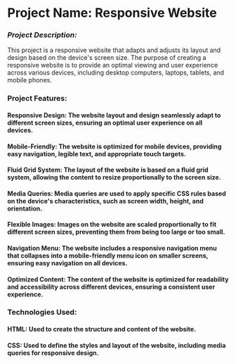 # **Project Name: Responsive Website**
### *Project Description:*
This project is a responsive website that adapts and adjusts its layout and design based on the device's screen size. The purpose of creating a responsive website is to provide an optimal viewing and user experience across various devices, including desktop computers, laptops, tablets, and mobile phones.

### Project Features:
#### Responsive Design: The website layout and design seamlessly adapt to different screen sizes, ensuring an optimal user experience on all devices.
#### Mobile-Friendly: The website is optimized for mobile devices, providing easy navigation, legible text, and appropriate touch targets.
#### Fluid Grid System: The layout of the website is based on a fluid grid system, allowing the content to resize proportionally to the screen size.
#### Media Queries: Media queries are used to apply specific CSS rules based on the device's characteristics, such as screen width, height, and orientation.
#### Flexible Images: Images on the website are scaled proportionally to fit different screen sizes, preventing them from being too large or too small.
#### Navigation Menu: The website includes a responsive navigation menu that collapses into a mobile-friendly menu icon on smaller screens, ensuring easy navigation on all devices.
#### Optimized Content: The content of the website is optimized for readability and accessibility across different devices, ensuring a consistent user experience.

### Technologies Used:
#### HTML: Used to create the structure and content of the website.
#### CSS: Used to define the styles and layout of the website, including media queries for responsive design.
